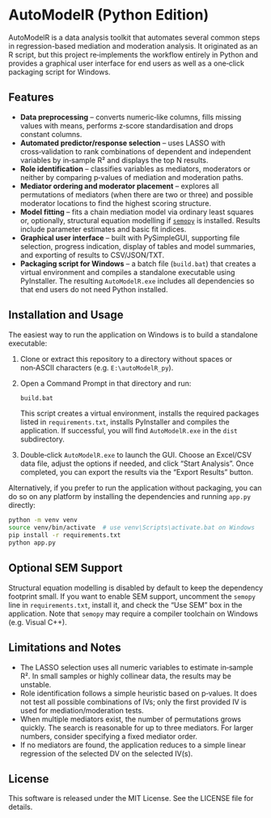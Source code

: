 # AutoModelR (Python Edition)

AutoModelR is a data analysis toolkit that automates several common
steps in regression-based mediation and moderation analysis.  It
originated as an R script, but this project re‑implements the
workflow entirely in Python and provides a graphical user interface
for end users as well as a one‑click packaging script for Windows.

## Features

* **Data preprocessing** – converts numeric‑like columns, fills
  missing values with means, performs z‑score standardisation and
  drops constant columns.
* **Automated predictor/response selection** – uses LASSO with
  cross‑validation to rank combinations of dependent and independent
  variables by in‑sample R² and displays the top N results.
* **Role identification** – classifies variables as
  mediators, moderators or neither by comparing p‑values of
  mediation and moderation paths.
* **Mediator ordering and moderator placement** – explores all
  permutations of mediators (when there are two or three) and
  possible moderator locations to find the highest scoring structure.
* **Model fitting** – fits a chain mediation model via ordinary
  least squares or, optionally, structural equation modelling if
  [`semopy`](https://github.com/semopy/semopy) is installed.  Results
  include parameter estimates and basic fit indices.
* **Graphical user interface** – built with PySimpleGUI,
  supporting file selection, progress indication, display of tables
  and model summaries, and exporting of results to CSV/JSON/TXT.
* **Packaging script for Windows** – a batch file (`build.bat`)
  that creates a virtual environment and compiles a standalone
  executable using PyInstaller.  The resulting `AutoModelR.exe`
  includes all dependencies so that end users do not need Python
  installed.

## Installation and Usage

The easiest way to run the application on Windows is to build a
standalone executable:

1. Clone or extract this repository to a directory without spaces or
   non‑ASCII characters (e.g. `E:\autoModelR_py`).
2. Open a Command Prompt in that directory and run:

   ```cmd
   build.bat
   ```

   This script creates a virtual environment, installs the required
   packages listed in `requirements.txt`, installs PyInstaller and
   compiles the application.  If successful, you will find
   `AutoModelR.exe` in the `dist` subdirectory.
3. Double‑click `AutoModelR.exe` to launch the GUI.  Choose an
   Excel/CSV data file, adjust the options if needed, and click
   “Start Analysis”.  Once completed, you can export the results via
   the “Export Results” button.

Alternatively, if you prefer to run the application without
packaging, you can do so on any platform by installing the
dependencies and running `app.py` directly:

```bash
python -m venv venv
source venv/bin/activate  # use venv\Scripts\activate.bat on Windows
pip install -r requirements.txt
python app.py
```

## Optional SEM Support

Structural equation modelling is disabled by default to keep the
dependency footprint small.  If you want to enable SEM support,
uncomment the `semopy` line in `requirements.txt`, install it, and
check the “Use SEM” box in the application.  Note that `semopy`
may require a compiler toolchain on Windows (e.g. Visual C++).

## Limitations and Notes

* The LASSO selection uses all numeric variables to estimate
  in‑sample R².  In small samples or highly collinear data, the
  results may be unstable.
* Role identification follows a simple heuristic based on p‑values.
  It does not test all possible combinations of IVs; only the first
  provided IV is used for mediation/moderation tests.
* When multiple mediators exist, the number of permutations grows
  quickly.  The search is reasonable for up to three mediators.  For
  larger numbers, consider specifying a fixed mediator order.
* If no mediators are found, the application reduces to a simple
  linear regression of the selected DV on the selected IV(s).

## License

This software is released under the MIT License.  See the LICENSE
file for details.
